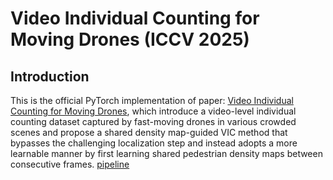 # Video Individual Counting for Moving Drones (ICCV 2025)
## Introduction
This is the official PyTorch implementation of paper: [Video Individual Counting for Moving Drones](https://arxiv.org/abs/2503.10701), which introduce a video-level individual counting dataset captured by fast-moving drones in various crowded scenes and propose a shared density map-guided VIC method
that bypasses the challenging localization step and instead adopts a more learnable manner by first learning shared pedestrian density maps between consecutive frames.
[pipeline](figures/pipeline.jpg)
